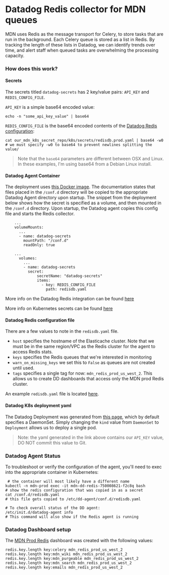 
# Datadog Redis collector for MDN queues

MDN uses Redis as the message transport for Celery, to store tasks that are run
in the background. Each Celery queue is stored as a list in Redis. By tracking
the length of these lists in Datadog, we can identify trends over time, and
alert staff when queued tasks are overwhelming the processing capacity.

### How does this work?

#### Secrets

The secrets titled `datadog-secrets` has 2 key/value pairs: `API_KEY` and `REDIS_CONFIG_FILE`. 

`API_KEY` is a simple base64 encoded value:

```
echo -n "some_api_key_value" | base64
```

`REDIS_CONFIG_FILE` is the base64 encoded contents of the [Datadog Redis configuration](https://docs.datadoghq.com/integrations/redisdb/):

```
cat our_mdn_k8s_secret_repo/k8s/secrets/redisdb.prod.yaml | base64 -w0
# we must specify -w0 to base64 to prevent newlines splitting the value/
```

> Note that the `base64` parameters are different between OSX and Linux. In these examples, I'm using base64 from a Debian Linux install.

#### Datadog Agent Container

The deployment uses [this Docker image](https://github.com/DataDog/docker-dd-agent). The documentation states that files placed in the `/conf.d` directory will be copied to the appropriate Datadog Agent directory upon startup. The snippet from the deployment below shows how the secret is specified as a volume, and then mounted in the `/conf.d` directory. Upon startup, the Datadog agent copies this config file and starts the Redis collector.

```
    ...
    volumeMounts:
      ...
      - name: datadog-secrets
        mountPath: "/conf.d"
        readOnly: true

    ...
      volumes:
        ...
        - name: datadog-secrets
          secret:
              secretName: "datadog-secrets"
              items:
                - key: REDIS_CONFIG_FILE
                  path: redisdb.yaml
```

More info on the Datadog Redis integration can be found [here](https://docs.datadoghq.com/integrations/redisdb/)

More info on Kubernetes secrets can be found [here](https://kubernetes.io/docs/concepts/configuration/secret/)

#### Datadog Redis configuration file

There are a few values to note in the `redisdb.yaml` file. 

- `host` specifies the hostname of the Elasticache cluster. Note that we must be in the same region/VPC as the Redis cluster for the agent to access Redis stats.
- `keys` specifies the Redis queues that we're interested in monitoring
- `warn_on_missing_keys` we set this to `False` as queues are not created until used.
- `tags` specifies a single tag for now: `mdn_redis_prod_us_west_2`. This allows us to create DD dashboards that access only the MDN prod Redis cluster. 

An example `redisdb.yaml` file is located [here](https://github.com/Datadog/integrations-core/blob/master/redisdb/conf.yaml.example).

#### Datadog K8s deployment yaml

The Datadog Deployment was generated from [this page](https://app.datadoghq.com/account/settings#agent/kubernetes), which by default specifies a DaemonSet. Simply changing the `kind` value from `DaemonSet` to `Deployment` allows us to deploy a single pod. 

> Note: the yaml generated in the link above contains our `API_KEY` value, DO NOT commit this value to Git.


### Datadog Agent Status

To troubleshoot or verify the configuration of the agent, you'll need to exec into the appropriate container in Kubernetes:

```
 # the container will most likely have a different name
kubectl -n mdn-prod exec -it mdn-dd-redis-750008621-f2c8q bash
# show the redis configuration that was copied in as a secret
cat /conf.d/redisdb.yaml
# this file gets copied to /etc/dd-agent/conf.d/redisdb.yaml

# To check overall status of the DD agent:
/etc/init.d/datadog-agent info
# This command will also show if the Redis agent is running
```


### Datadog Dashboard setup

The [MDN Prod Redis](https://app.datadoghq.com/dash/373636/mdn-prod-redis?live=true&page=0&is_auto=false&from_ts=1507135007940&to_ts=1507138607940&tile_size=m) dashboard was created with the following values:

```
redis.key.length key:celery mdn_redis_prod_us_west_2
redis.key.length key:mdn_wiki mdn_redis_prod_us_west_2
redis.key.length key:mdn_purgeable mdn_redis_prod_us_west_2
redis.key.length key:mdn_search mdn_redis_prod_us_west_2
redis.key.length key:emails mdn_redis_prod_us_west_2
```

